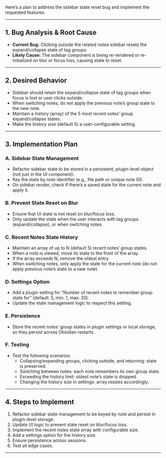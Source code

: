 Here’s a plan to address the sidebar state reset bug and implement the requested features:

---

## 1. Bug Analysis & Root Cause

- **Current Bug:** Clicking outside the related notes sidebar resets the expand/collapse state of tag groups.
- **Likely Cause:** The sidebar component is being re-rendered or re-initialized on blur or focus loss, causing state to reset.

---

## 2. Desired Behavior

- Sidebar should retain the expand/collapse state of tag groups when focus is lost or user clicks outside.
- When switching notes, do not apply the previous note’s group state to the new note.
- Maintain a history (array) of the 5 most recent notes’ group expand/collapse states.
- Make the history size (default 5) a user-configurable setting.

---

## 3. Implementation Plan

### A. Sidebar State Management

- Refactor sidebar state to be stored in a persistent, plugin-level object (not just in the UI component).
- Key the state by note identifier (e.g., file path or unique note ID).
- On sidebar render, check if there’s a saved state for the current note and apply it.

### B. Prevent State Reset on Blur

- Ensure that UI state is not reset on blur/focus loss.
- Only update the state when the user interacts with tag groups (expand/collapse), or when switching notes.

### C. Recent Notes State History

- Maintain an array of up to N (default 5) recent notes’ group states.
- When a note is viewed, move its state to the front of the array.
- If the array exceeds N, remove the oldest entry.
- When switching notes, only apply the state for the current note (do not apply previous note’s state to a new note).

### D. Settings Option

- Add a plugin setting for “Number of recent notes to remember group state for” (default: 5, min: 1, max: 20).
- Update the state management logic to respect this setting.

### E. Persistence

- Store the recent notes’ group states in plugin settings or local storage, so they persist across Obsidian restarts.

### F. Testing

- Test the following scenarios:
  - Collapsing/expanding groups, clicking outside, and returning: state is preserved.
  - Switching between notes: each note remembers its own group state.
  - Exceeding the history limit: oldest note’s state is dropped.
  - Changing the history size in settings: array resizes accordingly.

---

## 4. Steps to Implement

1. Refactor sidebar state management to be keyed by note and persist in plugin-level storage.
2. Update UI logic to prevent state reset on blur/focus loss.
3. Implement the recent notes state array with configurable size.
4. Add a settings option for the history size.
5. Ensure persistence across sessions.
6. Test all edge cases.

---
